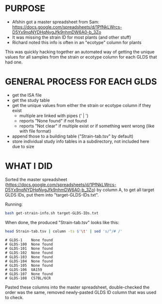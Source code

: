 
# PURPOSE  

- Afshin got a master spreadsheet from Sam: https://docs.google.com/spreadsheets/d/1PfNkLWrcs-D5Yx9nqNYDHqNygJfk9nhmDW6A0-b_3Zo  
- It was missing the strain ID for most plants (and other stuff)  
- Richard noted this info is often in an "ecotype" column for plants  

This was quickly hacking together an automated way of getting the unique values for all samples from the strain or ecotype column for each GLDS that had one.  

# GENERAL PROCESS FOR EACH GLDS  

- get the ISA file
- get the study table
- get the unique values from either the strain or ecotype column if they exist
  - multiple are linked with pipes (' | ')
  - reports "None found" if not found
  - reports "Not clear" if multiple exist or if something went wrong (like with file format)
- append those to a building table ("Strain-tab.tsv" by default)
- store individual study info tables in a subdirectory, not included here due to size


# WHAT I DID  

Sorted the master spreadsheet (https://docs.google.com/spreadsheets/d/1PfNkLWrcs-D5Yx9nqNYDHqNygJfk9nhmDW6A0-b_3Zo) by column A, to get all target GLDS IDs, put them into "target-GLDS-IDs.txt".

Running:
```bash
bash get-strain-info.sh target-GLDS-IDs.txt
```

When done, the produced "Strain-tab.tsv" looks like this:

```bash
head Strain-tab.tsv | column -ts $'\t' | sed 's/^/# /'
```
```
# GLDS-1    None found
# GLDS-100  None found
# GLDS-101  None found
# GLDS-102  None found
# GLDS-103  None found
# GLDS-104  None found
# GLDS-105  None found
# GLDS-106  UA159
# GLDS-107  None found
# GLDS-108  C57BL/6CR
```

Pasted these columns into the master spreadsheet, double-checked the order was the same, removed newly-pasted GLDS ID column that was used to check.

